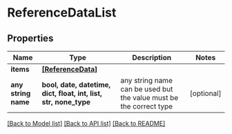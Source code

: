 # ReferenceDataList


## Properties
Name | Type | Description | Notes
------------ | ------------- | ------------- | -------------
**items** | [**[ReferenceData]**](ReferenceData.md) |  | 
**any string name** | **bool, date, datetime, dict, float, int, list, str, none_type** | any string name can be used but the value must be the correct type | [optional]

[[Back to Model list]](../README.md#documentation-for-models) [[Back to API list]](../README.md#documentation-for-api-endpoints) [[Back to README]](../README.md)


